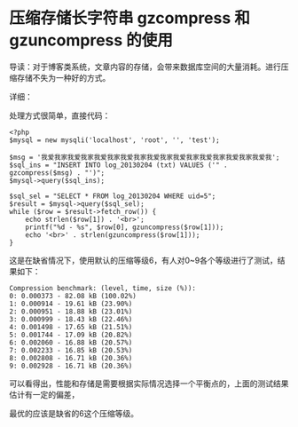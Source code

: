 压缩存储长字符串 gzcompress 和 gzuncompress 的使用
==================================================

导读：对于博客类系统，文章内容的存储，会带来数据库空间的大量消耗。进行压缩存储不失为一种好的方式。

详细：

处理方式很简单，直接代码：

    <?php
    $mysql = new mysqli('localhost', 'root', '', 'test');

    $msg = '我爱我家我爱我家我爱我家我爱我家我爱我家我爱我家我爱我家我爱我家我爱我';
    $sql_ins = "INSERT INTO log_20130204 (txt) VALUES ('" . gzcompress($msg) . "')";
    $mysql->query($sql_ins);

    $sql_sel = "SELECT * FROM log_20130204 WHERE uid=5";
    $result = $mysql->query($sql_sel);
    while ($row = $result->fetch_row()) {
        echo strlen($row[1]) . '<br>';
        printf("%d - %s", $row[0], gzuncompress($row[1]));
        echo '<br>' . strlen(gzuncompress($row[1]));
    }

这是在缺省情况下，使用默认的压缩等级6，有人对0~9各个等级进行了测试，结果如下：

    Compression benchmark: (level, time, size (%)):
    0: 0.000373 - 82.08 kB (100.02%)
    1: 0.000914 - 19.61 kB (23.90%)
    2: 0.000951 - 18.88 kB (23.01%)
    3: 0.000999 - 18.43 kB (22.46%)
    4: 0.001498 - 17.65 kB (21.51%)
    5: 0.001744 - 17.09 kB (20.82%)
    6: 0.002060 - 16.88 kB (20.57%)
    7: 0.002233 - 16.85 kB (20.53%)
    8: 0.002808 - 16.71 kB (20.36%)
    9: 0.002928 - 16.71 kB (20.36%)

可以看得出，性能和存储是需要根据实际情况选择一个平衡点的，上面的测试结果估计有一定的偏差，

最优的应该是缺省的6这个压缩等级。
